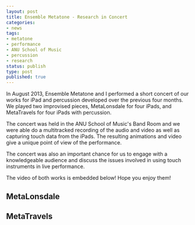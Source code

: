 ```yaml
---
layout: post
title: Ensemble Metatone - Research in Concert
categories:
- news
tags:
- metatone
- performance
- ANU School of Music
- percussion
- research
status: publish
type: post
published: true
---
```


In August 2013, Ensemble Metatone and I performed a short concert of our works for iPad and percussion developed over the previous four months. We played two improvised pieces, MetaLonsdale for four iPads, and MetaTravels for four iPads with percussion.

The concert was held in the ANU School of Music's Band Room and we were able do a multitracked recording of the audio and video as well as capturing touch data from the iPads. The resulting animations and video give a unique point of view of the performance.

The concert was also an important chance for us to engage with a knowledgeable audience and discuss the issues involved in using touch instruments in live performance.

The video of both works is embedded below! Hope you enjoy them!

## MetaLonsdale
 

## MetaTravels
